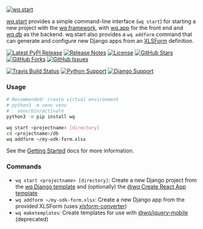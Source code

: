 [![wq.start](https://raw.github.com/wq/wq/master/images/256/wq.start.png)](https://wq.io/wq.start)

[wq.start](https://wq.io/wq.start) provides a simple command-line interface (`wq start`) for starting a new project with the [wq framework], with [wq.app] for the front end and [wq.db] as the backend.  wq.start also provides a `wq addform` command that can generate and configure new Django apps from an [XLSForm](http://xlsform.org) definition.

[![Latest PyPI Release](https://img.shields.io/pypi/v/wq.start.svg)](https://pypi.org/project/wq.start)
[![Release Notes](https://img.shields.io/github/release/wq/wq.start.svg)](https://github.com/wq/wq.start/releases)
[![License](https://img.shields.io/pypi/l/wq.start.svg)](https://wq.io/license)
[![GitHub Stars](https://img.shields.io/github/stars/wq/wq.start.svg)](https://github.com/wq/wq.start/stargazers)
[![GitHub Forks](https://img.shields.io/github/forks/wq/wq.start.svg)](https://github.com/wq/wq.start/network)
[![GitHub Issues](https://img.shields.io/github/issues/wq/wq.start.svg)](https://github.com/wq/wq.start/issues)

[![Travis Build Status](https://img.shields.io/travis/wq/wq.start/master.svg)](https://travis-ci.org/wq/wq.start)
[![Python Support](https://img.shields.io/pypi/pyversions/wq.start.svg)](https://pypi.org/project/wq.start)
[![Django Support](https://img.shields.io/pypi/djversions/wq.start.svg)](https://pypi.org/project/wq.start)

### Usage

```bash
# Recommended: create virtual environment
# python3 -m venv venv
# . venv/bin/activate
python3 -m pip install wq

wq start <projectname> [directory]
cd <projectname>/db
wq addform ~/my-odk-form.xlsx
```

See the [Getting Started] docs for more information.

### Commands

 * `wq start <projectname> [directory]`: Create a new Django project from the [wq Django template] and (optionally) the [@wq Create React App template][@wq/cra-template]
 * `wq addform ~/my-odk-form.xlsx`: Create a new Django app from the provided XLSForm (uses [xlsform-converter])
 * `wq maketemplates`: Create templates for use with [@wq/jquery-mobile][@wq/jquery-mobile] (deprecated)


[wq framework]: https://wq.io/
[wq.app]: https://wq.io/wq.app
[wq.db]: https://wq.io/wq.db
[wq Django template]: https://github.com/wq/wq-django-template
[@wq/cra-template]: https://github.com/wq/wq.start/tree/packages/cra-template
[@wq/jquery-mobile]: https://github.com/wq/wq.app/tree/packages/jquery-mobile
[xlsform-converter]: https://github.com/wq/xlsform-converter
[Getting Started]: https://wq.io/docs/setup
